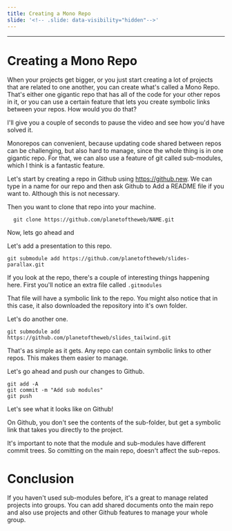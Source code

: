 ```yaml
---
title: Creating a Mono Repo
slide: '<!-- .slide: data-visibility="hidden"-->'
---
```


<!-- .slide: data-state="layout-title" class="bg-dark"-->

---

# Creating a Mono Repo

When your projects get bigger, or you just start creating a lot of projects that are related to one another, you can create what's called a Mono Repo. That's either one gigantic repo that has all of the code for your other repos in it, or you can use a certain feature that lets you create symbolic links between your repos. How would you do that?

I'll give you a couple of seconds to pause the video and see how you'd have solved it.

Monorepos can convenient, because updating code shared between repos can be challenging, but also hard to manage, since the whole thing is in one gigantic repo. For that, we can also use a feature of git called sub-modules, which I think is a fantastic feature.

Let's start by creating a repo in Github using https://github.new. We can type in a name for our repo and then ask Github to Add a README file if you want to. Although this is not necessary.

Then you want to clone that repo into your machine.

```
  git clone https://github.com/planetoftheweb/NAME.git
```

Now, lets go ahead and

Let's add a presentation to this repo.

```
git submodule add https://github.com/planetoftheweb/slides-parallax.git
```

If you look at the repo, there's a couple of interesting things happening here. First you'll notice an extra file called `.gitmodules`

That file will have a symbolic link to the repo. You might also notice that in this case, it also downloaded the repository into it's own folder.

Let's do another one.

```
git submodule add https://github.com/planetoftheweb/slides_tailwind.git
```

That's as simple as it gets. Any repo can contain symbolic links to other repos. This makes them easier to manage.

Let's go ahead and push our changes to Github.

```
git add -A
git commit -m "Add sub modules"
git push
```

Let's see what it looks like on Github!

On Github, you don't see the contents of the sub-folder, but get a symbolic link that takes you directly to the project.

It's important to note that the module and sub-modules have different commit trees. So comitting on the main repo, doesn't affect the sub-repos.

# Conclusion

If you haven't used sub-modules before, it's a great to manage related projects into groups. You can add shared documents onto the main repo and also use projects and other Github features to manage your whole group.
